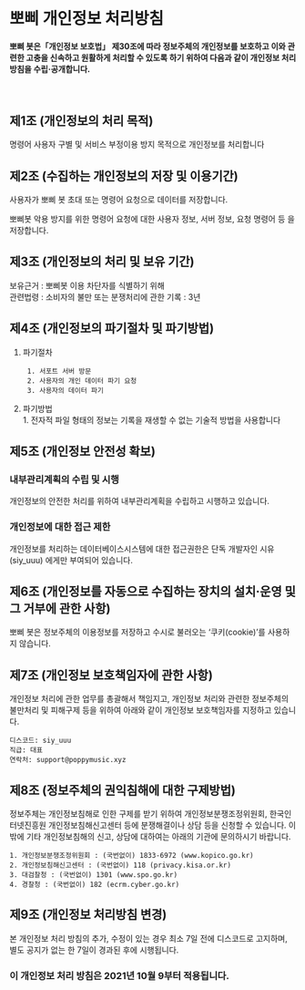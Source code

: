 # 뽀삐 개인정보 처리방침
#### 뽀삐 봇은「개인정보 보호법」 제30조에 따라 정보주체의 개인정보를 보호하고 이와 관련한 고충을 신속하고 원활하게 처리할 수 있도록 하기 위하여 다음과 같이 개인정보 처리방침을 수립·공개합니다.

</br>

## 제1조 (개인정보의 처리 목적)
명령어 사용자 구별 및 서비스 부정이용 방지 목적으로 개인정보를 처리합니다


## 제2조 (수집하는 개인정보의 저장 및 이용기간)
사용자가 뽀삐 봇 초대 또는 명령어 요청으로 데이터를 저장합니다.

뽀삐봇 악용 방지를 위한 명령어 요청에 대한 사용자 정보, 서버 정보, 요청 명령어 등 을 저장합니다.

## 제3조 (개인정보의 처리 및 보유 기간)
보유근거 : 뽀삐봇 이용 차단자를 식별하기 위해</br>관련법령 : 소비자의 불만 또는 분쟁처리에 관한 기록 : 3년


## 제4조 (개인정보의 파기절차 및 파기방법)
1) 파기절차

        1. 서포트 서버 방문
        2. 사용자의 개인 데이터 파기 요청
        3. 사용자의 데이터 파기

2) 파기방법</br>1. 전자적 파일 형태의 정보는 기록을 재생할 수 없는 기술적 방법을 사용합니다

## 제5조 (개인정보 안전성 확보)

### 내부관리계획의 수립 및 시행
개인정보의 안전한 처리를 위하여 내부관리계획을 수립하고 시행하고 있습니다.

### 개인정보에 대한 접근 제한
개인정보를 처리하는 데이터베이스시스템에 대한 접근권한은 단독 개발자인 시유(siy_uuu) 에게만 부여되어 있습니다.

## 제6조 (개인정보를 자동으로 수집하는 장치의 설치·운영 및 그 거부에 관한 사항)
뽀삐 봇은 정보주체의 이용정보를 저장하고 수시로 불러오는 ‘쿠키(cookie)’를 사용하지 않습니다.

## 제7조 (개인정보 보호책임자에 관한 사항)
개인정보 처리에 관한 업무를 총괄해서 책임지고, 개인정보 처리와 관련한 정보주체의 불만처리 및 피해구제 등을 위하여 아래와 같이 개인정보 보호책임자를 지정하고 있습니다.

    디스코드: siy_uuu
    직급: 대표
    연락처: support@poppymusic.xyz

## 제8조 (정보주체의 권익침해에 대한 구제방법)
정보주체는 개인정보침해로 인한 구제를 받기 위하여 개인정보분쟁조정위원회, 한국인터넷진흥원 개인정보침해신고센터 등에 분쟁해결이나 상담 등을 신청할 수 있습니다. 이 밖에 기타 개인정보침해의 신고, 상담에 대하여는 아래의 기관에 문의하시기 바랍니다.

    1. 개인정보분쟁조정위원회 : (국번없이) 1833-6972 (www.kopico.go.kr)
    2. 개인정보침해신고센터 : (국번없이) 118 (privacy.kisa.or.kr)
    3. 대검찰청 : (국번없이) 1301 (www.spo.go.kr)
    4. 경찰청 : (국번없이) 182 (ecrm.cyber.go.kr)

## 제9조 (개인정보 처리방침 변경)
본 개인정보 처리 방침의 추가, 수정이 있는 경우 최소 7일 전에 디스코드로 고지하며, 별도 공지가 없는 한 7일이 경과된 후에 시행됩니다.
### 이 개인정보 처리 방침은 2021년 10월 9부터 적용됩니다.

